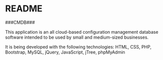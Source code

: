 # README #

###CMDB###

This application is an all cloud-based configuration management database software intended to be used by small and medium-sized businesses.

It is being developed with the following technologies:
HTML, CSS, PHP, Bootstrap, MySQL, jQuery, JavaScript, jTree, phpMyAdmin